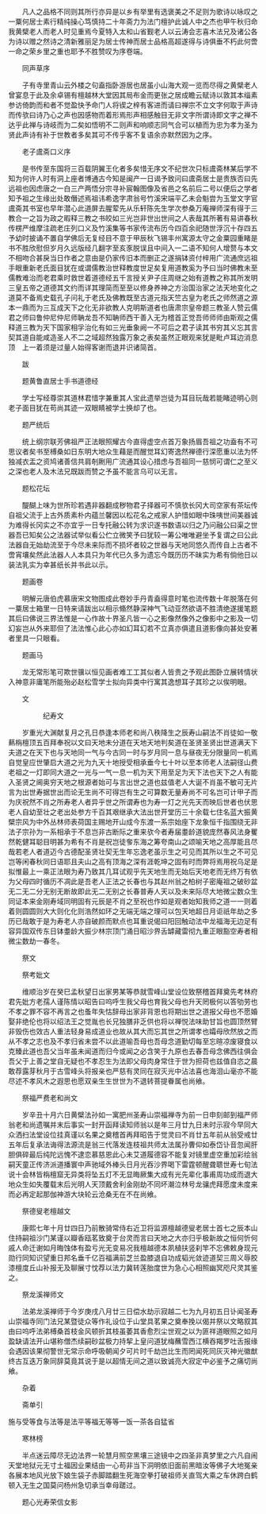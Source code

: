 <!-- { "loadSidebar": true } -->
　　凡人之品格不同则其所行亦异是以乡有举里有选褒美之不足则为歌诗以咏叹之一粟何居士素行精纯操心笃慎持二十年斋力为法门檀护此诚人中之杰也甲午秋归命我黄檗老人而老人时见重焉今夏特入太和山省觐老人以云涛会志喜木法兄及诸公各为诗以赠之然诗之清新雅丽足为居士传神而居士品格高超遂得与诗俱垂不朽此何啻一命之荣乡里之重也耶予不胜赞叹为序卷端。

　　同声草序

　　子有寺里青山云外楼之句盍指卧游居也居虽小山海大观一览而尽得之黄檗老人曾宴息于此及余卓锡有檀越林大堂因其局布金而更张之居成瞻云赋诗以敦其本缁素参访倚韵而和者不觉盈快予命门人将锲之梓有客进而请曰禅宗不立文字何取于声诗而传欤曰诗乃心之声也因感物而着形焉形声相感触目无非文字所谓诗即文字之禅不达乎此禅与诗岐而为二矣如悟明不二则声和响顺志同气合可以植而为忠为孝为圣为贤此声诗有补于世教者多矣其可不传乎客不复语余亦默然因为之序。

　　老子鬳斋口义序

　　是书传至东国将三百载阴翼王化者多矣惜无序文不纪世次只标鬳斋林某后学不知为何许人时有洞上座者博通古今知是闽产一日谒予致问曰鬳斋居士是贵族否曰先远祖也因虑唐之一白三产两悟分宗寻补宸翰图像及省邑之名前后二号以便后之学者知予祖之生缘出处敢僭述焉祖讳希逸字肃翁号竹溪宋端平乙未会魁尝为玉堂文字官鬳斋其书室也早年潜心此道屏去腥荤先从乐轩陈先生学次参桑万庵禅师深有得于三教合一之旨为政之暇释三教之书皎如三光岂非世出世间之人表哉其所著有易讲春秋传楞严维摩注疏老庄列口义及竹溪集等书家传流布历今四百余祀随世浮沉十存四五予幼时披诵不置自学佛后无复经目不意于甲辰秋飞锡丰州寓源太守之金粟园重睹是书不胜欣慰但岁月久远版经几翻字至亥豕脱误且中间入一二语不知何人增赘与本文不相吻合甚戾当日作者之意由是仍家传旧本而删正之遂捐钵资付梓用广流通庶远祖手眼重新老氏面目犹在或谓儒教治世释教度世足矣复用道教奚为予曰当时佛教未至儒教难治而老君乘时救世着道德经五千言授关尹子庄周继之始有道教之称其所发明三皇五帝之道德其文约而详其理简而至至以修身养神之方治国治家之法天地变化之道莫不备焉史载孔子问礼于老氏及佛教既至古道元指天竺古皇为老氏之师然道之源本一鼎而为三互成天下之化无非欲教人克明斯道者也唐肃宗皇帝题三教圣人赞云儒君之师曰鲁仲尼仲尼师聃龙吾不知聃师西干善入无为稽首正觉吾师师师由斯观之儒释道三教为天下国家相孚治化有如三光垂象阙一不可后之君子读其书穷其义忘其言契其道自能咸造圣人不二之域超然独露万象之表矣虽然正眼观来犹是毗卢耳边消息顶　上一着须是过量人始得客谢而退并识诸简首。

　　跋

　　题黄鲁直居士手书道德经

　　学士写经尊崇其道林君惜字兼重其人宝此遗举岂徒为耳目玩哉若能睹迹明心则老子面目犹在苟尚其迹一双眼睛被学士换却了也。

　　题严统后

　　统上纲宗联芳佛祖严正法眼照耀古今直得虚空点首万象扬眉吾祖之功盍有不可思议者矣书至榑桑如日东明大地众生藉是而醒觉耳幻寄逸然禅德行深愿重以法为怀独减衣盂之资鸠诸善信共肩剞劂用广流通其设心措虑与吾祖同一慈悯可谓仁之至义之深也老人及木法兄既跋而赞之予虽不能言乌可以无言。

　　题松花坛

　　醍醐上味为世所珍若遇非器翻成秽物君子择器可不慎欤长冈大司空家有茶坛传自祖父流于上古外质素朴内蕴兰馨因以松花名之戒家人护惜如眼中珠咦世间美器诚为难得长冈实之不亦宜乎一日专托融公转为求识遂书数语以归之乃问融公曰渠之世器吾已知矣公之法器试举似看公伫立微笑予曰犹较一筹公唯唯避坐予复谓之曰公此法器自无始劫流至于今尽未来际而不损坏者较之世器与天地同悠久而传自上古者不啻宵壤矣然此法器人人本具只为年代已久多为遗忘今既历历不昧实为希有倘他日以装法乳实为幸甚纸长并书此以示。

　　题画卷

　　明解元唐伯虎慕唐宋文物图成此卷妙手丹青盍得意时笔也流传数十年脱落在何一粟居士箱里一日特来请跋出以相示翛然静深神气飞动亚然欲语不胜清绝遂援笔题其后曰佛说三界法惟是一心作故十界圣凡皆一心之影像然像外之像影中之影及一切幻妄岂从外来耶但了法法惟心此心亦如幻耳幻若不立真亦俱遣且道影像向甚处安著者里具一只眼看。

　　题画马

　　龙无常形笔可欺世骥以恒见画者难工工其似者人皆贵之予观此图卧立展转情状入神意非庸笔所能殆必赵松雪学士拟向异类中行寓其逸想耳子其珍之以俟明眼。

　　文

　　　　　纪寿文

　　岁重光大渊献复月之孔日恭逢本师老和尚八秩降生之辰寿山嗣法不肖徒如一敬爇栴檀顶五百拜奉祝以文曰天地未分道在天地天地判矣道在圣贤圣贤出世道满天下夫道之在天下也与天地同一气与今古同一时与岁月同一息与昼夜无分限量同一机焉自觉皇应世肇启大道之光为九天十地授受相承垂今七十叶以至本师老人法嗣径山费老祖之一灯即同大道之一光与一气一息一机为天下用至足为天下法也天下之人有能入圣贤之阃奥穷天地之根源者始可与言出世之道也兹值老人大诞不肖虽不敏可无片言为出世寿据世出而论无生尚不可得岂有生之可算数无量寿尚不可名岂可计甲子而为庆祝然不肖之所寿老人者异乎世之所谓寿也为寿一灯之光先天而映后世者也伏思老人自幼至壮之老出处参方千百其艰继承大法出世开堂历三十余载七住名蓝大振黄檗宗风为中外丛林师表荷国主赐地开山成今东渡一系宗始座下龙象恒千指围绕无非法子宗孙为一系相承于不息岂非古断际之重来欤今者寿届耋龄道貌庞然春风法身矍然乾健耳聪目明甚为希有不肖是祝岂徒奓东海之筹夸南山之颂喻天地之高厚能且尽哉若老人者道迈今古德配圣贤壮契无生年忘逸老虽示生之可见而其所以生之不可见岂等闲春秋同日语耶且夫山之高有顶海之深有涯乾坤之固有时而弊将焉用祝乌足是拟惟最上一乘正法眼为寿乃致其几耳试观乎先天地生而无始后天地老而无终万有依为父母四时循历不凋此是吾老人正法之长春也与其赵州翁之柏树子密庵祖之破砂盆无二无二分无别无断故即此无二无别之长春普寿人天以及未来际尽大地微尘数众生同证本来金刚寿域同明固有元辰是不肖之至祝也作如是观者始知我师之道一一则着着则圆圆则大大则化化则浩然如环之无端无端之理可以包天地超日月讵祇年劫之多历已哉敢于是为寿老人亦自破颜而默点也耳重说偈曰阳回触动法中龙福海无边足有容异国双传东日钵耋龄大振少林宗顶门涌日昭沙界舌罅藏雷彻九重正眼豁空寿者相微尘数劫一春冬。

　　祭文

　　祭考妣文

　　维顺治岁在癸巳孟秋望日出家男某等恭就雪峰山堂设位致祭稽首拜奠先考林府君先妣方老孺人谨陈情以昭告曰呜呼生我父母也育我父母也升天罔极何以答劬劳也不孝之罪不容不再言之也蚤年失怙辞母出家非背恩也将期出世之道报父母也不愿婚娶非绝伦也将以绍法王之觉胤也长兄独膳非乏供也将以禅悦法味助甘旨也圆顶然臂非毁伤也效古人重法轻身易成道业也故从其大而忘其世之所谓孝也孀母欣然放之而从不孝之志也及不孝归省未尝不以此道喻吾母也吾母念道勤切每至忘暄凉废寝食以克臻此道也吾父当年虽未闻道而归今或闻之必含笑于九原也去春吾母念佛西往俱会吾父于上善之堂自无疑也不孝忍生为法即父母肉身常住于世为担荷也兹值自恣之晨敢荐露芽秋月于古雪峰头将报亲也严慈有灵同在寂灭光中沾法喜也海泪山毫亦不能尽述不孝风木之遐思也愿双亲生生世世为不退转菩提眷属也尚飨。

　　祭福严费老和尚文

　　岁辛丑十月六日黄檗法孙如一寓肥州圣寿山崇福禅寺为前一日申刻邮到福严师翁老和尚遗嘱并末后事实一封开函拜读知师翁以是年三月廿九日未时示寂今早同大众洒扫法堂设位挂真谨以名果之奠稽首再拜昭告于觉灵曰不肖廿五年前从翁受戒廿五年后复承法诲得法源流是翁三代落发连枝祖共师太法属孙曹仰如泰岱讣音忽闻肝胆俱碎最后纯陀远愧不逮恋慕慈恩此心未艾道履德容不能复对镜里虚空重加彩绘翁嗣天童正传济派道播寰中声驰域外棒头日月光吞沙界喝下雷霆顿醒聋聩世寿七旬法说十会林皆栴檀窟无异类将坠五灯不无显晦厥集大成有光先辈化事甫周功成而退大地众生如失覆载末后光明人天顶戴舍利金刚劫不同坏潮泣林号龙骧虎拜愿度未度来而必再定起那伽神游大块轮云沧桑无在不在尚飨。

　　祭德叟老檀越文

　　康熙七年十月廿四日乃前散骑常侍右近卫将监源檀越德叟老居士首七之辰本山住持嗣祖沙门某谨以瓣香瓯茗致奠于台灵而言曰天地之大亦归乎极新故之恒何忻何戚人命迁谢如月晦蚀体有盈亏光无变易况我檀越德本夙植扶竖刹竿不忘佛敕身现元勋行同知识望重日邦名垂千亿百福满前芝兰盈膝退自功成韬光敛迹道契三周义辱胶漆檀度丘山补报无及聊展寸忱荐以法力冀转莲胎度世为急心心相照幽冥咫尺灵其鉴之。

　　祭龙溪禅师文

　　法弟龙溪禅师于今岁庚戌八月廿三日偿水劫示寂越二七为九月初五日讣闻圣寿山崇福寺同门法兄某暨徒众等作礼设位于山堂具茗果之奠奉挽以偈并祭以文略叙其由曰呜呼法弟榑桑首枝金风顿折其枝虽萎其香愈烈尘世观之以为匪祥道眼照之如月盈缺请法开山堪称僧杰续嗣砂盆极力持挈上皇问道犹梅蘸雪西江横吞羯罗吐舌报缘会遇因该果彻警世无常示命呼吸朝闻夕可片时千劫岂比生而罔闻死同灰灭神光徽猷终古互迭万象同辞莫竟其说于是以超情无间之道以致诚亮大寂定中必鉴予之痛切尚飨。

　　杂着

　　斋单引

施与受等食与法等是法平等福无等等一饭一茶各自猛省

　　寒林榜

　　半点迷云障尽无边法界一轮慧月照空黑壤三途镜中之四圣非真梦里之六凡自闹天堂地狱元无寸土福因业果结由一心苟非当下洞明依旧面前黑暗汝等佛子大地冤亲各展本地风光放下娘生袋子赤脚踏翻生死海空拳打破祖师关直驾大乘之车休跨白鹤顿入无生之国莫问杨州急切承当幸母蹉过。

　　题心光寿荣信女影

